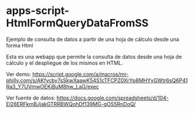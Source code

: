 # apps-script-HtmlFormQueryDataFromSS
Ejemplo de consulta de datos a partir de una hoja de cálculo desde una forma Html

Esta es una webapp que permite la consulta de datos desde una hoja de cálculo y el despliegue de los mismos en HTML.

Ver demo: https://script.google.com/a/macros/mr-philly.com/s/AKfycby7sSkwXaawK54S1cTFCPZ0XrYp8MHYyGWtr6sQ6P41Ra3_Y7UVmwOEKiBuM8hw_LaG/exec

Ver fuente de datos: https://docs.google.com/spreadsheets/d/104-El26ERFkmBJjakGTRRBWQohDf139MG-gOS5RnDoQ/
